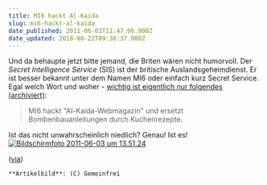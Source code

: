 ```yaml
---
title: MI6 hackt Al-Kaida
slug: mi6-hackt-al-kaida
date_published: 2011-06-03T11:47:06.000Z
date_updated: 2018-08-22T09:38:37.000Z
---
```


Und da behaupte jetzt bitte jemand, die Briten wären nicht humorvoll. Der *Secret Intelligence Service* (SIS) ist der britische Auslandsgeheimdienst. Er ist besser bekannt unter dem Namen MI6 oder einfach kurz Secret Service. Egal welch Wort und woher - [wichtig ist eigentlich nur folgendes (archiviert)](http://web.archive.org/web/20110604053045/http://www.telegraph.co.uk/news/uknews/terrorism-in-the-uk/8553366/MI6-attacks-al-Qaeda-in-Operation-Cupcake.html): 
> MI6 hackt "Al-Kaida-Webmagazin" und ersetzt Bombenbauanleitungen durch Kuchenrezepte.

 Ist das nicht unwahrscheinlich niedlich? Genau! Ist es!
[![Bildschirmfoto 2011-06-03 um 13.51.24](//picdump.thafaker.de/2011/06/Bildschirmfoto-2011-06-03-um-13.51.24.png)](http://picdump.thafaker.de/2011/06/Bildschirmfoto-2011-06-03-um-13.51.24.png)

([via](http://blog.fefe.de/?ts=b3160167))

`**Artikelbild**: (C) Gemeinfrei`
